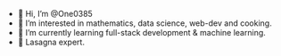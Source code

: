 - 👋 Hi, I’m @One0385
- 👀 I’m interested in mathematics, data science, web-dev and cooking.
- 🌱 I’m currently learning full-stack development & machine learning.
- 🥞 Lasagna expert.
<!---
One0385/One0385 is a ✨ special ✨ repository because its `README.md` (this file) appears on your GitHub profile.
You can click the Preview link to take a look at your changes.
--->
